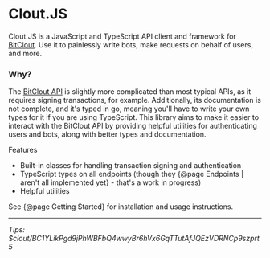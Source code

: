 # Clout.JS

Clout.JS is a JavaScript and TypeScript API client and framework for [BitClout](https://bitclout.com/). Use it to painlessly write bots, make requests on behalf of users, and more.

### Why?

The [BitClout API](https://docs.bitclout.com/devs/backend-api#admin-transaction-endpoints) is slightly more complicated than most typical APIs, as it requires signing transactions, for example. Additionally, its documentation is not complete, and it's typed in go, meaning you'll have to write your own types for it if you are using TypeScript. This library aims to make it easier to interact with the BitClout API by providing helpful utilities for authenticating users and bots, along with better types and documentation.

Features
- Built-in classes for handling transaction signing and authentication
- TypeScript types on all endpoints (though they {@page Endpoints | aren't all implemented yet} - that's a work in progress)
- Helpful utilities

See {@page Getting Started} for installation and usage instructions.

--- 

_Tips: $clout/BC1YLikPgd9jPhWBFbQ4wwyBr6hVx6GqTTutAfJQEzVDRNCp9szprt5_